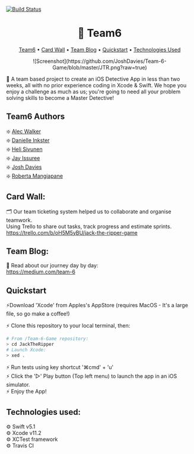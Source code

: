 [![Build Status](https://travis-ci.com/robertamangiapane/Team-6-Game.svg?branch=master)](https://travis-ci.com/robertamangiapane/Team-6-Game)
<h1 align="center">🔎 Team6</h1>  

<p align="center">
  <a href="#Team6-Authors">Team6</a> •
  <a href="#card-wall">Card Wall</a> •
  <a href="#team-blog">Team Blog</a> •
  <a href="#quickstart">Quickstart</a> •
  <a href="#technologies-used">Technologies Used</a>
</p>

<div align="center">
![Screenshot](https://github.com/JoshDavies/Team-6-Game/blob/master/JTR.png?raw=true)
</div>

📝 A team based project to create an iOS Detective App in less than two weeks, all with no prior experience coding in Xcode & Swift. We hope you enjoy a challenge as much as us; you're going to need all your problem solving skills to become a Master Detective!

## Team6 Authors
❇️ [Alec Walker](https://github.com/AlecDWalker)  
❇️ [Danielle Inkster](https://github.com/DanielleInkster)  
❇️ [Heli Sivunen](https://github.com/PacificRebel)  
❇️ [Jay Issuree](https://github.com/JayIssuree)  
❇️ [Josh Davies](https://github.com/JoshDavies)    
❇️ [Roberta Mangiapane](https://github.com/robertamangiapane)


## Card Wall:
🗂 Our team ticketing system helped us to collaborate and organise teamwork.  
Using Trello to share out tasks, track progress and estimate sprints.  
https://trello.com/b/oH5M5yBU/jack-the-ripper-game

## Team Blog:
📖 Read about our journey day by day:   
https://medium.com/team-6

## Quickstart
⚡️Download 'Xcode' from Apples's AppStore (requires MacOS - It's a large file, so go make a coffee!)  

⚡️ Clone this repository to your local terminal, then:

```bash
# From /Team-6-Game repository:
> cd JackTheRipper
# Launch Xcode:
> xed .
```

⚡️ Run tests using key shortcut '⌘cmd' + 'u'  
⚡️ Click the '▻' Play button (Top left menu) to launch the app in an iOS simulator.  
⚡️ Enjoy the App!

## Technologies used:
⚙️ Swift v5.1  
⚙️ Xcode v11.2  
⚙️ XCTest framework  
⚙️ Travis CI  
